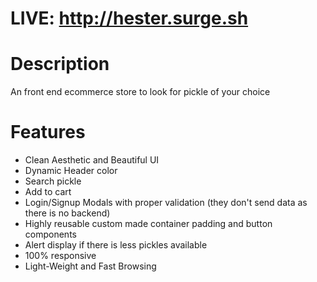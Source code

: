 # LIVE: http://hester.surge.sh
# Description
An front end ecommerce store to look for pickle of your choice
# Features
- Clean Aesthetic and Beautiful UI
- Dynamic Header color
- Search pickle
- Add to cart
- Login/Signup Modals with proper validation (they don't send data as there is no backend)
- Highly reusable custom made container padding and button components
- Alert display if there is less pickles available 
- 100% responsive
- Light-Weight and Fast Browsing
